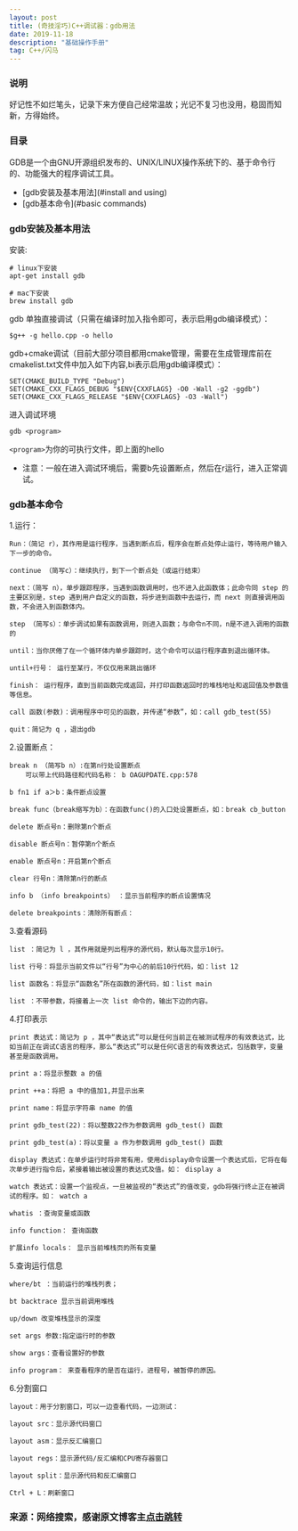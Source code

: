 ```yaml
---
layout: post
title: (奇技淫巧)C++调试器：gdb用法
date: 2019-11-18
description: "基础操作手册"
tag: C++/闪马
---
```


### 说明
好记性不如烂笔头，记录下来方便自己经常温故；光记不复习也没用，稳固而知新，方得始终。

### 目录

GDB是一个由GNU开源组织发布的、UNIX/LINUX操作系统下的、基于命令行的、功能强大的程序调试工具。

* [gdb安装及基本用法](#install and using)
* [gdb基本命令](#basic commands)

### <a name="install and using"></a>gdb安装及基本用法

安装:
```
# linux下安装
apt-get install gdb

# mac下安装
brew install gdb

```

gdb 单独直接调试（只需在编译时加入指令即可，表示启用gdb编译模式）：
```
$g++ -g hello.cpp -o hello

```

gdb+cmake调试（目前大部分项目都用cmake管理，需要在生成管理库前在cmakelist.txt文件中加入如下内容,bi表示启用gdb编译模式）：
```
SET(CMAKE_BUILD_TYPE "Debug")
SET(CMAKE_CXX_FLAGS_DEBUG "$ENV{CXXFLAGS} -O0 -Wall -g2 -ggdb")
SET(CMAKE_CXX_FLAGS_RELEASE "$ENV{CXXFLAGS} -O3 -Wall")

```

进入调试环境
```
gdb <program>

```
`<program>`为你的可执行文件，即上面的hello

* 注意：一般在进入调试环境后，需要b先设置断点，然后在r运行，进入正常调试。

### <a name="basic command"></a>gdb基本命令

1.运行：
```
Run：（简记 r），其作用是运行程序，当遇到断点后，程序会在断点处停止运行，等待用户输入下一步的命令。

continue （简写c）：继续执行，到下一个断点处（或运行结束）

next：（简写 n），单步跟踪程序，当遇到函数调用时，也不进入此函数体；此命令同 step 的主要区别是，step 遇到用户自定义的函数，将步进到函数中去运行，而 next 则直接调用函数，不会进入到函数体内。

step （简写s）：单步调试如果有函数调用，则进入函数；与命令n不同，n是不进入调用的函数的

until：当你厌倦了在一个循环体内单步跟踪时，这个命令可以运行程序直到退出循环体。

until+行号： 运行至某行，不仅仅用来跳出循环

finish： 运行程序，直到当前函数完成返回，并打印函数返回时的堆栈地址和返回值及参数值等信息。

call 函数(参数)：调用程序中可见的函数，并传递“参数”，如：call gdb_test(55)

quit：简记为 q ，退出gdb

```

2.设置断点：
```
break n （简写b n）:在第n行处设置断点
    可以带上代码路径和代码名称： b OAGUPDATE.cpp:578

b fn1 if a＞b：条件断点设置

break func（break缩写为b）：在函数func()的入口处设置断点，如：break cb_button

delete 断点号n：删除第n个断点

disable 断点号n：暂停第n个断点

enable 断点号n：开启第n个断点

clear 行号n：清除第n行的断点

info b （info breakpoints） ：显示当前程序的断点设置情况

delete breakpoints：清除所有断点：

```

3.查看源码
```
list ：简记为 l ，其作用就是列出程序的源代码，默认每次显示10行。

list 行号：将显示当前文件以“行号”为中心的前后10行代码，如：list 12

list 函数名：将显示“函数名”所在函数的源代码，如：list main

list ：不带参数，将接着上一次 list 命令的，输出下边的内容。

```

4.打印表示
```
print 表达式：简记为 p ，其中“表达式”可以是任何当前正在被测试程序的有效表达式，比如当前正在调试C语言的程序，那么“表达式”可以是任何C语言的有效表达式，包括数字，变量甚至是函数调用。

print a：将显示整数 a 的值

print ++a：将把 a 中的值加1,并显示出来

print name：将显示字符串 name 的值

print gdb_test(22)：将以整数22作为参数调用 gdb_test() 函数

print gdb_test(a)：将以变量 a 作为参数调用 gdb_test() 函数

display 表达式：在单步运行时将非常有用，使用display命令设置一个表达式后，它将在每次单步进行指令后，紧接着输出被设置的表达式及值。如： display a

watch 表达式：设置一个监视点，一旦被监视的“表达式”的值改变，gdb将强行终止正在被调试的程序。如： watch a

whatis ：查询变量或函数

info function： 查询函数

扩展info locals： 显示当前堆栈页的所有变量

```

5.查询运行信息
```
where/bt ：当前运行的堆栈列表；

bt backtrace 显示当前调用堆栈

up/down 改变堆栈显示的深度

set args 参数:指定运行时的参数

show args：查看设置好的参数

info program： 来查看程序的是否在运行，进程号，被暂停的原因。

```

6.分割窗口
```
layout：用于分割窗口，可以一边查看代码，一边测试：

layout src：显示源代码窗口

layout asm：显示反汇编窗口

layout regs：显示源代码/反汇编和CPU寄存器窗口

layout split：显示源代码和反汇编窗口

Ctrl + L：刷新窗口

```

### 来源：网络搜索，感谢原文博客主[点击跳转](#https://blog.csdn.net/greenlight_74110/article/details/79472211)

